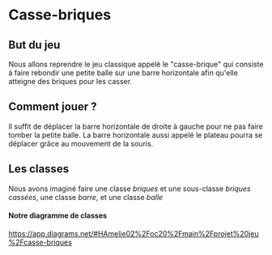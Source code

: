 # Casse-briques

## But du jeu
Nous allons reprendre le jeu classique appelé le "casse-brique" qui consiste à faire rebondir une petite balle sur une barre horizontale afin qu'elle atteigne des briques pour les casser.

## Comment jouer ?
Il suffit de déplacer la barre horizontale de droite à gauche pour ne pas faire tomber la petite balle. La barre horizontale aussi appelé le plateau pourra se déplacer grâce au mouvement de la souris.

## Les classes
Nous avons imaginé faire une classe *briques* et une sous-classe *briques cassées*, une classe *barre*, et une classe *balle*


#### Notre diagramme de classes
https://app.diagrams.net/#HAmelie02%2Foc20%2Fmain%2Fprojet%20jeu%2Fcasse-briques
